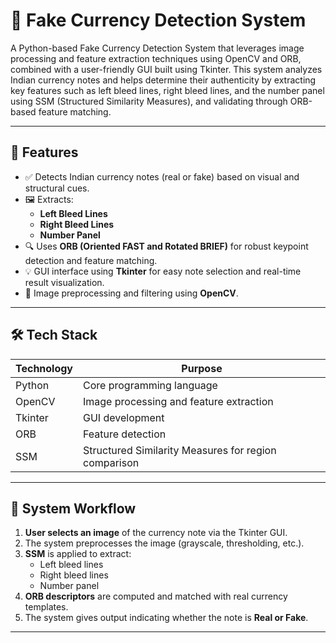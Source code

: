 # 🧾 Fake Currency Detection System

A Python-based Fake Currency Detection System that leverages image processing and feature extraction techniques using OpenCV and ORB, combined with a user-friendly GUI built using Tkinter. This system analyzes Indian currency notes and helps determine their authenticity by extracting key features such as left bleed lines, right bleed lines, and the number panel using SSM (Structured Similarity Measures), and validating through ORB-based feature matching.

---

## 📌 Features

- ✅ Detects Indian currency notes (real or fake) based on visual and structural cues.
- 🖼️ Extracts:
  - **Left Bleed Lines**
  - **Right Bleed Lines**
  - **Number Panel**
- 🔍 Uses **ORB (Oriented FAST and Rotated BRIEF)** for robust keypoint detection and feature matching.
- 💡 GUI interface using **Tkinter** for easy note selection and real-time result visualization.
- 🔧 Image preprocessing and filtering using **OpenCV**.

---

## 🛠️ Tech Stack

| Technology | Purpose |
|-----------|---------|
| Python | Core programming language |
| OpenCV | Image processing and feature extraction |
| Tkinter | GUI development |
| ORB | Feature detection |
| SSM | Structured Similarity Measures for region comparison |

---

## 📸 System Workflow

1. **User selects an image** of the currency note via the Tkinter GUI.
2. The system preprocesses the image (grayscale, thresholding, etc.).
3. **SSM** is applied to extract:
   - Left bleed lines
   - Right bleed lines
   - Number panel
4. **ORB descriptors** are computed and matched with real currency templates.
5. The system gives output indicating whether the note is **Real or Fake**.

---


